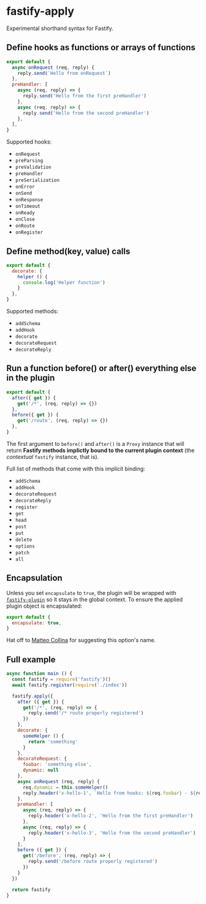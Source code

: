 # fastify-apply

Experimental shorthand syntax for Fastify.

## Define hooks as functions or arrays of functions

```js
export default {
  async onRequest (req, reply) {
    reply.send(`Hello from onRequest`)
  },
  preHandler: [
    async (req, reply) => {
      reply.send('Hello from the first preHandler')
    },
    async (req, reply) => {
      reply.send('Hello from the second preHandler')
    },
  ],
}
```

Supported hooks:

- `onRequest`
- `preParsing`
- `preValidation`
- `preHandler`
- `preSerialization`
- `onError`
- `onSend`
- `onResponse`
- `onTimeout`
- `onReady`
- `onClose`
- `onRoute`
- `onRegister`

## Define method(key, value) calls

```js
export default {
  decorate: {
    helper () {
      console.log('Helper function')
    }
  },
}
```

Supported methods:

- `addSchema`
- `addHook`
- `decorate`
- `decorateRequest`
- `decorateReply`

## Run a function before() or after() everything else in the plugin

```js
export default {
  after({ get }) {
    get('/*', (req, reply) => {})
  },
  before({ get }) {
    get('/route', (req, reply) => {})
  },
}
```

The first argument to `before()` and `after()` is a `Proxy` instance
that will return **Fastify methods implictly bound to the current plugin
context** (the _contextual_ `fastify` instance, that is).

Full list of methods that come with this implicit binding: 

- `addSchema`
- `addHook`
- `decorateRequest`
- `decorateReply`
- `register`
- `get`
- `head`
- `post`
- `put`
- `delete`
- `options`
- `patch`
- `all`

## Encapsulation

Unless you set `encapsulate` to `true`, the plugin will be wrapped with [`fastify-plugin`](https://github.com/fastify/fastify-plugin) so it stays in the global context. To ensure the applied plugin object is encapsulated:

```js
export default {
  encapsulate: true,
}
```

Hat off to [Matteo Collina](https://twitter.com/matteocollina) for suggesting this option's name.

## Full example

```js
async function main () {
  const fastify = require('fastify')()
  await fastify.register(require('./index'))

  fastify.apply({
    after ({ get }) {
      get('/*', (req, reply) => {
        reply.send('/* route properly registered')
      })
    },
    decorate: {
      someHelper () {
        return 'something'
      }
    },
    decorateRequest: {
      foobar: 'something else',
      dynamic: null
    },
    async onRequest (req, reply) {
      req.dynamic = this.someHelper()
      reply.header('x-hello-1', `Hello from hooks: ${req.foobar} - ${req.dynamic}`)
    },
    preHandler: [
      async (req, reply) => {
        reply.header('x-hello-2', 'Hello from the first preHandler')
      },
      async (req, reply) => {
        reply.header('x-hello-3', 'Hello from the second preHandler')
      }
    ],
    before ({ get }) {
      get('/before', (req, reply) => {
        reply.send('/before route properly registered')
      })
    }
  })

  return fastify
}
```

